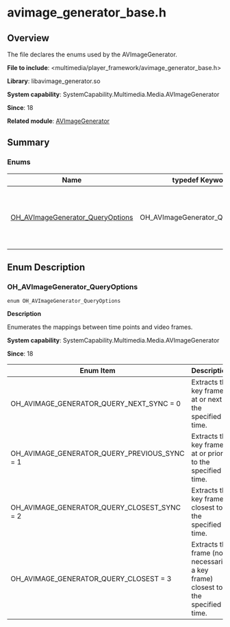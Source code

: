 # avimage_generator_base.h
<!--Kit: Media Kit-->
<!--Subsystem: Multimedia-->
<!--Owner: @wang-haizhou6-->
<!--Designer: @HmQQQ-->
<!--Tester: @xchaosioda-->
<!--Adviser: @w_Machine_cc-->

## Overview

The file declares the enums used by the AVImageGenerator.

**File to include**: <multimedia/player_framework/avimage_generator_base.h>

**Library**: libavimage_generator.so

**System capability**: SystemCapability.Multimedia.Media.AVImageGenerator

**Since**: 18

**Related module**: [AVImageGenerator](capi-avimagegenerator.md)

## Summary

### Enums

| Name| typedef Keyword| Description|
| -- | -- | -- |
| [OH_AVImageGenerator_QueryOptions](#oh_avimagegenerator_queryoptions) | OH_AVImageGenerator_QueryOptions | Enumerates the mappings between time points and video frames.|

## Enum Description

### OH_AVImageGenerator_QueryOptions

```
enum OH_AVImageGenerator_QueryOptions
```

**Description**

Enumerates the mappings between time points and video frames.

**System capability**: SystemCapability.Multimedia.Media.AVImageGenerator

**Since**: 18

| Enum Item| Description|
| -- | -- |
| OH_AVIMAGE_GENERATOR_QUERY_NEXT_SYNC = 0 | Extracts the key frame at or next to the specified time.|
| OH_AVIMAGE_GENERATOR_QUERY_PREVIOUS_SYNC = 1 | Extracts the key frame at or prior to the specified time.|
| OH_AVIMAGE_GENERATOR_QUERY_CLOSEST_SYNC = 2 | Extracts the key frame closest to the specified time.|
| OH_AVIMAGE_GENERATOR_QUERY_CLOSEST = 3 | Extracts the frame (not necessarily a key frame) closest to the specified time.|
